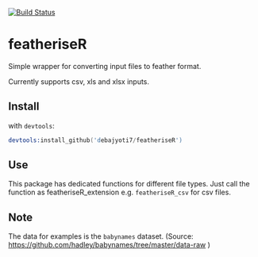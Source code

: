 
[![Build Status](https://travis-ci.org/debajyoti7/featheriseR.svg?branch=master)](https://travis-ci.org/debajyoti7/featheriseR)

# featheriseR

Simple wrapper for converting input files to feather format.

Currently supports csv, xls and xlsx inputs.


## Install

with `devtools`:

```S
devtools:install_github('debajyoti7/featheriseR')
```

## Use


This package has dedicated functions for different file types.
Just call the function as featheriseR_extension e.g. `featheriseR_csv` for csv files.

## Note

The data for examples is the `babynames` dataset. (Source: https://github.com/hadley/babynames/tree/master/data-raw )
